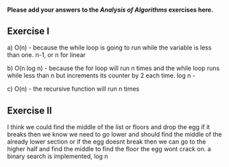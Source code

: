 #### Please add your answers to the **_Analysis of Algorithms_** exercises here.

## Exercise I

a) O(n) - because the while loop is going to run while the variable is less than one. n-1, or n for linear

b) O(n log n) - because the for loop will run n times and the while loop runs while less than n but increments its counter by 2 each time. log n -

c) O(n) - the recursive function will run n times

## Exercise II

I think we could find the middle of the list or floors and drop the egg if it breaks then we know we need to go lower and should find the middle of the already lower section or if the egg doesnt break then we can go to the higher half and find the middle to find the floor the egg wont crack on. a binary search is implemented, log n
